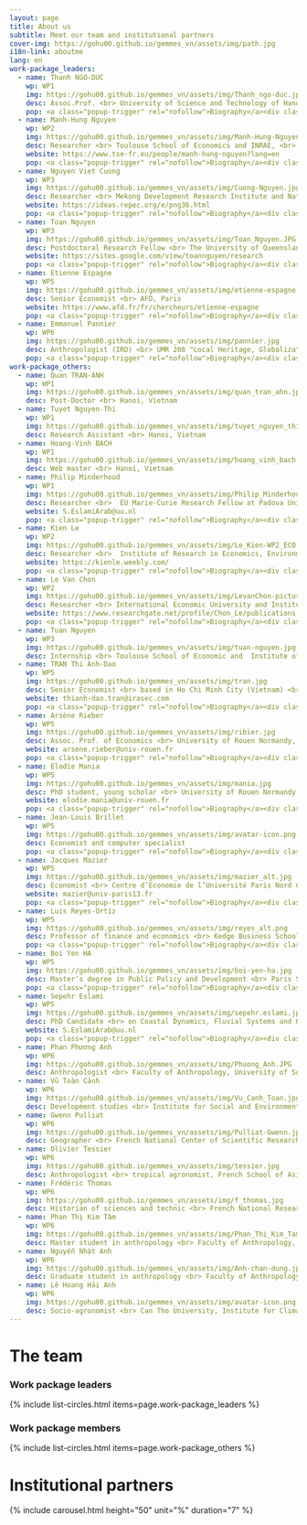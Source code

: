 ```yaml
---
layout: page
title: About us
subtitle: Meet our team and institutional partners 
cover-img: https://gohu00.github.io/gemmes_vn/assets/img/path.jpg
i18n-link: aboutme
lang: en
work-package_leaders:
  - name: Thanh NGO-DUC
    wp: WP1
    img: https://gohu00.github.io/gemmes_vn/assets/img/Thanh_ngo-duc.jpg
    desc: Assoc.Prof. <br> University of Science and Technology of Hanoi
    pop: <a class="popup-trigger" rel="nofollow">Biography</a><div class="popup">Assoc. Prof. Thanh Ngo-Duc obtained his engineer diploma (2001), master (2002) and PhD degrees in France (2005) and then spent three years at the University of Tokyo for his Post-Doctoral research on hydro-meteorological modelling. He is currently the Co-Director of the Department of Space and Applications (DSA), and the co-director of the LOTUS International Joint Laboratory (http://lotus.usth.edu.vn) at the University of Science and Technology of Hanoi (USTH). Dr. Thanh Ngo-Duc also leads the research group of Remote Sensing and Modelling of Surface and Atmosphere (REMOSAT), which is recognized as one of the groups with good scientific publishing and international cooperation achievements in Vietnam. His research, using modeling and remote sensing tools, focuses on the topics of natural disasters and climate change, including floods and heavy rainfall mechanisms.<span class="popup-btn-close">close</span></div>
  - name: Manh-Hung Nguyen
    wp: WP2
    img: https://gohu00.github.io/gemmes_vn/assets/img/Manh-Hung-Nguyen_alt.jpg
    desc: Researcher <br> Toulouse School of Economics and INRAE, <br> Toulouse, France
    website: https://www.tse-fr.eu/people/manh-hung-nguyen?lang=en
    pop: <a class="popup-trigger" rel="nofollow">Biography</a><div class="popup">Manh-Hung Nguyen is researcher at INRAE and Toulouse School of Economics. He obtained his Phd at University of Paris1.  His research concerns endogenous growth theory and environmental economics. He has published scientific papers on general equilibrium, endogenous growth and natural resources, epidemics  and flood risk management policies. He has been Research Fellow at NUS in Singapore, and Visiting Fellow at Cornell University. He directly participates and coordinates various research projects in Vietnam and France, especially in the fields of agriculture, infectious disease, energy and climate change. <span class="popup-btn-close">close</span></div>
  - name: Nguyen Viet Cuong
    wp: WP3
    img: https://gohu00.github.io/gemmes_vn/assets/img/Cuong-Nguyen.jpg
    desc: Researcher <br> Mekong Development Research Institute and National Economics University
    website: https://ideas.repec.org/e/png36.html
    pop: <a class="popup-trigger" rel="nofollow">Biography</a><div class="popup"> Nguyen Viet Cuong is a researcher and lecturer in the Institute of Public Policy and Management at the National Economics University in Hanoi, Vietnam and currently conducts research in the Mekong Development Research Institute. Dr. Cuong received his PhD in Development Economics from Wageningen University, the Netherlands. His experience includes working in the fields of impact evaluation, poverty analysis, ethnic minority, education and health issues.<span class="popup-btn-close">close</span></div>
  - name: Toan Nguyen
    wp: WP3
    img: https://gohu00.github.io/gemmes_vn/assets/img/Toan_Nguyen.JPG
    desc: Postdoctoral Research Fellow <br> The University of Queensland
    website: https://sites.google.com/view/toannguyen/research
    pop: <a class="popup-trigger" rel="nofollow">Biography</a><div class="popup"> Toan Nguyen is a Research Associate at Queensland  University and a researcher at the  Institute of Research in Economics, Environment, and Data Science (IREEDS). His research interests are in labor economics and economics of immigration. He has published in highly ranking international journals such as - European Economic Review, Social Science and Medicine, and The World Economy.<span class="popup-btn-close">close</span></div>
  - name: Etienne Espagne 
    wp: WP5
    img: https://gohu00.github.io/gemmes_vn/assets/img/etienne-espagne.jpg
    desc: Senior Economist <br> AFD, Paris
    website: https://www.afd.fr/fr/chercheurs/etienne-espagne
    pop: <a class="popup-trigger" rel="nofollow">Biography</a><div class="popup">Étienne Espagne est économiste de l’environnement et du développement. Ses programmes de recherche portent sur les impacts socio-économiques du changement climatique et sur les stratégies d’adaptation et d’atténuation mises en œuvre dans les pays émergents et en développement, notamment en Asie du Sud-est. C’est le cas par exemple du programme GEMMES Vietnam ou du programme Facilité Inégalités dans les pays du Bas Mékong. Plus globalement, les travaux d’Étienne Espagne s’intéressent aux politiques financières visant une transition bas carbone et résiliente, qui ont suivi la signature de l’Accord de Paris. Docteur en économie de l’environnement de l’École des hautes études en sciences sociales (EHESS), Étienne Espagne est également diplômé de l’école Mines ParisTech et de l’École d’économie de Paris. Il a publié dans diverses revues académiques, sur des sujets liés au changement climatique et aux politiques énergétiques. Il enseigne régulièrement à l’Université Paris 1, à l’EHESS, à l’École Polytechnique et à l’ENSTA Paris. Avant de rejoindre l’AFD en 2017, il a travaillé pour le Centre d’études prospectives et d’information internationale (CEPII), France Stratégie et le Centre international de recherche sur l’environnement et le développement (CIRED). <span class="popup-btn-close">close</span></div>
  - name: Emmanuel Pannier
    wp: WP6
    img: https://gohu00.github.io/gemmes_vn/assets/img/pannier.jpg
    desc: Anthropologist (IRD) <br> UMR 208 "Local Heritage, Globalization and environment".
    pop: <a class="popup-trigger" rel="nofollow">Biography</a><div class="popup">Dr. Emmanuel Pannier, anthropologist, is a research fellow at French National Research Institute for Sustainable Development (IRD), in a Research Unit called “local heritage, environment and globalization” (IRD & National Museum of Natural History). He is also associate researcher at Center for Southeast Asian Studies (EHESS-CNRS-INALCO). Working in Vietnam since 2005, he is now hosted by the University of Social Sciences and Humanities of Hanoi. His research areas are mainly in the field of “economic anthropology” and “anthropology of development” and deal with non-commercial flows (ceremonial exchanges, gift-giving, debts, mutual aid, tontines, etc.), networks of personal relationships, social regulation regimes and social change among rural populations. He is currently working on local responses to climate and environmental change in Vietnam in the framework of the GEMMES VN project (AFD).<span class="popup-btn-close">close</span></div>
work-package_others:
  - name: Quan TRAN-ANH
    wp: WP1  
    img: https://gohu00.github.io/gemmes_vn/assets/img/quan_tran_ahn.jpg
    desc: Post-Doctor <br> Hanoi, Vietnam
  - name: Tuyet Nguyen-Thi 
    wp: WP1
    img: https://gohu00.github.io/gemmes_vn/assets/img/tuyet_nguyen_thi.jpg
    desc: Research Assistant <br> Hanoi, Vietnam
  - name: Hoang-Vinh BACH
    wp: WP1
    img: https://gohu00.github.io/gemmes_vn/assets/img/hoang_vinh_bach.jpg
    desc: Web master <br> Hanoi, Vietnam
  - name: Philip Minderhoud
    wp: WP1  
    img: https://gohu00.github.io/gemmes_vn/assets/img/Philip_Minderhoud_alt.jpg
    desc: Researcher <br>  EU Marie-Curie Research Fellow at Padova University, Italy
    website: S.EslamiArab@uu.nl 
    pop: <a class="popup-trigger" rel="nofollow">Biography</a><div class="popup">He is an expert on subsidence in deltaic areas, with the specific focus on the Mekong delta in Vietnam. He received a PhD for his dissertation titled - The Sinking Mega delta - Present and future subsidence of the Vietnamese Mekong delta (2019) at Utrecht University within the Dutch-Vietnamese Rise and Fall project. During his PhD research he studied delta subsidence in the Mekong delta by integrating data and methods from various scientific disciplines, including geology, hydrogeology, geotechnical engineering and remote sensing. As Postdoc within the ‘Water, Climate and Future Deltas’ research focus area of Utrecht University he focused on developing pathways to a sustainable future for subsiding deltas impacted by climate change and high rates of relative sea level rise. As expert at the Deltares research institute he has been involved in a range of applied science projects, several located in Vietnam, translating science on sinking deltas towards policy. Currently, he is an EU Marie-Curie Research Fellow at Padova University, Italy on the MSCA-IF Project - InSPiRED - Improving Subsidence PREdictions in Delta systems - aimed to bridge the gap between geosciences and geoengineering and improving our numerical capacities to predict future relative sea-level rise in deltas. Beside doing fundamental research towards the processes and causes underlying delta subsidence, he actively focuses on impact-orientated research aiming to create awareness, achieve societal research uptake and aid delta policymakers to develop strategies to cope with ongoing land subsidence and accelerated sea-level rise. <span class="popup-btn-close">close</span></div>
  - name: Kien Le
    wp: WP2
    img: https://gohu00.github.io/gemmes_vn/assets/img/Le_Kien-WP2_ECO.JPG
    desc: Researcher <br>  Institute of Research in Economics, Environment and Data Science (IRREDS).
    website: https://kienle.weebly.com/
    pop: <a class="popup-trigger" rel="nofollow">Biography</a><div class="popup">Dr. Kien Le’s primary research interests lie broadly in the area of economic development. He got a PhD in Economics in Louisiana State University.  Since 2020, he is a researcher at the Institute of Research in Economics, Environment and Data Science. He is passionate about combating inefficiency and poverty. His research employs both structural and reduced form methodologies in a wide variety of settings. <span class="popup-btn-close">close</span></div>
  - name: Le Van Chon
    wp: WP2
    img: https://gohu00.github.io/gemmes_vn/assets/img/LevanChon-picture.jpg
    desc: Researcher <br> International Economic University and Institute of Research in Economics, Environment and Data Science (IREEDS)
    website: https://www.researchgate.net/profile/Chon_Le/publications
    pop: <a class="popup-trigger" rel="nofollow">Biography</a><div class="popup">Dr. Chon LE-VAN received his PhD in Economics at University of Georgia, USA. Since 2015, he has served as the Department Head and lecturer at International University, Vietnam National University and researcher at the Institute of Research in Economics, Environment and Data Science. His research area is Applied Microeconomics, Applied Econometrics, and Industrial Organization. Dr. Chon is the author and co-author of two books in Econometrics and Big Data and Modelling. <span class="popup-btn-close">close</span></div>
  - name: Tuan Nguyen
    wp: WP3
    img: https://gohu00.github.io/gemmes_vn/assets/img/tuan-nguyen.jpg
    desc: Internship <br> Toulouse School of Economic and  Institute of Research in Economics, Environment and Data Science (IRREDS).
  - name: TRAN Thi Anh-Dao 
    wp: WP5
    img: https://gohu00.github.io/gemmes_vn/assets/img/tran.jpg
    desc: Senior Economist <br> based in Ho Chi Minh City (Vietnam) <br> IRASEC, Bangkok, Thailand
    website: thianh-dao.tran@irasec.com
    pop: <a class="popup-trigger" rel="nofollow">Biography</a><div class="popup">TRAN Thi Anh-Dao holds a tenure-track position in Economics at the University of Rouen Normandy (France) before being awarded by the French CNRS (National Centre for Scientific Research) for a 2-year secondment in Vietnam. She is currently Senior Economist at the Research Institute on Contemporary Southeast Asia (IRASEC-CNRS) and based in Ho Chi Minh-City. During her research fellowship at the Centre for Research in Economics Applied to Globalization (CREAM-University of Rouen), she was posted at the French Institut de Recherche pour le Développement (DIAL-IRD) in Hanoi from September 2011 to September 2013. Her main fields of interest are the development issues of globalization with a focus on comparative studies of East and Southeast Asia. She has published her research works in leading international journals like Comparative Economic Studies, Journal of Economic Integration, Journal of Development Studies or Post-Communist Economies. Her current research work deals with the environmental competition issue in the globalization era, South-South trade integration, gender issues under export-led growth, and more broadly export performance and development sustainability. She has also a longstanding experience in training programs for public officials on areas of international development, trade globalization. She has provided specialist advice and expertise, subject leadership in the fields to academic staff, policy-makers and external bodies like the European Commission.<span class="popup-btn-close">close</span></div>
  - name: Arsène Rieber
    wp: WP5
    img: https://gohu00.github.io/gemmes_vn/assets/img/ribier.jpg
    desc: Assoc. Prof. of Economics <br> University of Rouen Normandy, France.
    website: arsene.rieber@univ-rouen.fr
    pop: <a class="popup-trigger" rel="nofollow">Biography</a><div class="popup">Arsène Rieber is Associate Professor of Economics at the University of Rouen Normandy (France). His main research interests are macrodynamics, development economics, international economics and Post-Keynesian economics. His recent works deal with the sustainability of an economic strategy based on export diversification and on export-led growth. He is also involved in the General Monetary and Multisectoral Macrodynamics for the Ecological Shift Project (GEMMES-Vietnam, AFD) under WP5.2 sub-package “Measuring the impact of climate change on Vietnam’s international trade position”. He has written for major economic journals like Cambridge Journal of Economics, Journal of Post Keynesian economics, Structural Change and Economic Dynamics, Journal of Economic Integration, Journal of Economic Development, International Economics and La Revue Economique, as well as in other national and international reviews.<span class="popup-btn-close">close</span></div>
  - name: Elodie Mania
    wp: WP5  
    img: https://gohu00.github.io/gemmes_vn/assets/img/mania.jpg
    desc: PhD student, young scholar <br> University of Rouen Normandy, France.
    website: elodie.mania@univ-rouen.fr
    pop: <a class="popup-trigger" rel="nofollow">Biography</a><div class="popup">Elodie Mania is a young scholar and assistant professor at the University of Rouen Normandy (France). Her doctoral thesis is in the fields of development economics, macroeconomics and international economics. With recent publications in scientific journals like Journal of International Development or Structural Change and Economic Dynamics, her research works focus on economic issues related to trade diversification and the vulnerability of growth models in developing countries to macroeconomic instabilities and environmental issues.<span class="popup-btn-close">close</span></div>
  - name: Jean-Louis Brillet
    wp: WP5  
    img: https://gohu00.github.io/gemmes_vn/assets/img/avatar-icon.png
    desc: Economist and computer specialist
    pop: <a class="popup-trigger" rel="nofollow">Biography</a><div class="popup">Jean Louis Brillet is a recognized international expert in econometric modelling. His experience combines theory, practice and education. He is the author of several books on modeling, using a very applied approach through the EViews software.In his numerous cooperating projects, he has devised a methodology focusing on the interaction between the expert and the local team. As a computer specialist, he has produced several original methods and tools for managing models.<span class="popup-btn-close">close</span></div>
  - name: Jacques Mazier
    wp: WP5  
    img: https://gohu00.github.io/gemmes_vn/assets/img/mazier_alt.jpg
    desc: Economist <br> Centre d’Economie de l’Université Paris Nord CEPN – UMR CNRS 7234  <br> Université Sorbonne Paris Nord
    website: mazier@univ-paris13.fr
    pop: <a class="popup-trigger" rel="nofollow">Biography</a><div class="popup"> Ecole Polytechnique (1966); doctorat d'état ès sciences économiques, Université Paris I (1974); agrégation de sciences économiques (1975) Chargé de mission, Direction de la prévision, Ministère de l’économie et des finances (1970-1975) ; professeur de sciences économiques, Université de Rennes I (1976-1981); chargé de mission, Commissariat Général du Plan (1981-1983) ; directeur de l’I.R.E.S. (1985-1988); professeur, Université Paris-Nord (1983-2013); professeur émérite (depuis 2013) ; chercheur associé à la chaire Energie et prospérité (depuis 2019)<br>Centre d’Economie de l’Université Paris Nord CEPN – UMR CNRS 7234 ; Université Sorbonne Paris Nord<br>Ouvrages récents <br>“L’économie vietnamienne en transition - les facteurs de la réussite”, L’Harmattan, co-édité avec C. Le Van, 1998.<br>"When economic crises endure", M.E. Sharpe, New York, avec M. Baslé et J.F. Vidal, 1999 <br>“L’économie vietnamienne et la crise asiatique”, L’Harmattan, co-édité avec C. Le Van, 1999.<br>"Les grandes économies européennes", Repères, La Découverte, 1999. <br>“L’économie mondiale en 2030 - ruptures et continuité”, co-édité avec P. Petit et D. Plihon, Economica, 2013 <br>« Quand les crises reviennent », avec M. Clévenot et V. Duwicquet, Economica, 2016. <br>« Global imbalances and financial capitalism, Stock-Flow-Consistent modelling », Routledge, 2020 <span class="popup-btn-close">close</span></div>
  - name: Luis Reyes-Ortiz
    wp: WP5  
    img: https://gohu00.github.io/gemmes_vn/assets/img/reyes_alt.png
    desc: Professor of finance and economics <br> Kedge Business School 
    pop: <a class="popup-trigger" rel="nofollow">Biography</a><div class="popup">I hold a PhD in macroeconomics from Paris 13 and a Master degree in economic modeling from Paris 1 University. My PhD thesis studies the shifts in objectives of economic policy in France since the seventies. Currently developing empirical stock-flow models for prospective purposes and scenario analysis, I currently work at Kedge Business School as professor of finance and economics. My research focuses on the international financial system, financialization, demand regimes in Latin America, the Chinese economy, the exchange rate, monetary disparities in the euro zone, the energy transition, and other related subjects. <span class="popup-btn-close">close</span></div>
  - name: Boi Yen HA
    wp: WP5  
    img: https://gohu00.github.io/gemmes_vn/assets/img/boi-yen-ha.jpg
    desc: Master’s degree in Public Policy and Development <br> Paris School of Economics   
    pop: <a class="popup-trigger" rel="nofollow">Biography</a><div class="popup">Currently undertaking a Master’s degree in Public Policy and Development at the Paris School of Economics jointly founded by the top French academic institutions, HA Boi Yen receives rigorous training in analytical and quantitative economic methods with an emphasis on both policy and practice. As part of the GEMMES project, her work focuses on the impact of extreme events on Vietnam using remote sensing technology and the associated implications of climate change. She is passionate about bridging the gap between natural science and economics to contribute to well-informed policy-making on climate change adaptation <span class="popup-btn-close">close</span></div>
  - name: Sepehr Eslami
    wp: WP5  
    img: https://gohu00.github.io/gemmes_vn/assets/img/sepehr.eslami.jpg
    desc: PhD Candidate <br> on Coastal Dynamics, Fluvial Systems and Global Change <br>  Utrecht University. 
    website: S.EslamiArab@uu.nl 
    pop: <a class="popup-trigger" rel="nofollow">Biography</a><div class="popup">Sepehr Eslami, MSc, with 10-years+ of experience from marine contracting to consultancy and academia, is a part time researcher/advisor at Deltares and an independent consultant. He is also a part-time PhD fellow at Utrecht University (the Netherlands), addressing fluvial and marine dynamics of deltas in the context of global climate change. With deep understanding of environmental systems, he has advised/lead a wide range of projects with different scopes (development to execution) in Europe, SE Asia and Middle East. Over the past 6 years, in the context of the Rise & Fall Project, he has recently developed an integrated framework for the Mekong mega-Delta, combining multiple 3D delta-wide numerical models. He has applied this integrated framework to develop environmental pathways for the delta, to study basin-wide water and food security. As a member of Netherlands Centre for Coastal Research (NCK) and Coastal Engineering Research Council (CERC), his interests are in connecting deep understanding of environmental systems dynamics to multi-disciplinary development of adaptation strategies.<span class="popup-btn-close">close</span></div>
  - name: Phan Phương Anh
    wp: WP6
    img: https://gohu00.github.io/gemmes_vn/assets/img/Phuong_Anh.JPG
    desc: Anthropologist <br> Faculty of Anthropology, University of Social Sciences and Humanities, Vietnam National University
  - name: Vũ Toàn Cảnh
    wp: WP6
    img: https://gohu00.github.io/gemmes_vn/assets/img/Vu_Canh_Toan.jpg
    desc: Development studies <br> Institute for Social and Environmental Transition–International (ISET-International).
  - name: Gwenn Pulliat
    wp: WP6
    img: https://gohu00.github.io/gemmes_vn/assets/img/Pulliat-Gwenn.jpg
    desc: Geographer <br> French National Center of Scientific Research (CNRS), UMR 5281 "Actors, Resources et Territory in Development".
  - name: Olivier Tessier
    wp: WP6
    img: https://gohu00.github.io/gemmes_vn/assets/img/tessier.jpg
    desc: Anthropologist <br> tropical agronomist, French School of Asian Studies (EFEO).
  - name: Frédéric Thomas
    wp: WP6
    img: https://gohu00.github.io/gemmes_vn/assets/img/f_thomas.jpg
    desc: Historian of sciences and technic <br> French National Research Institute for Sustainable Development (IRD), UMR 208 "Local Heritage, Globalization and environment".
  - name: Phan Thị Kim Tâm
    wp: WP6
    img: https://gohu00.github.io/gemmes_vn/assets/img/Phan_Thi_Kim_Tam.jpg
    desc: Master student in anthropology <br> Faculty of Anthropology, University of Social Sciences and Humanities, Vietnam National University
  - name: Nguyễn Nhật Anh
    wp: WP6
    img: https://gohu00.github.io/gemmes_vn/assets/img/Anh-chan-dung.jpg
    desc: Graduate student in anthropology <br> Faculty of Anthropology, University of Social Sciences and Humanities, Vietnam National University
  - name: Lê Hoang Hải Anh
    wp: WP6
    img: https://gohu00.github.io/gemmes_vn/assets/img/avatar-icon.png
    desc: Socio-agronomist <br> Can Tho University, Institute for Climate Change (DRAGON)
---
```


<html>
<head>

<style>




/*test*/


.main{
	padding-top: 20px;
	padding-bottom: 20px;
}

.top{
	width: 100%;
	position: fixed;
	background-color: #f7f7f7;
	padding-top: 20px;
	padding-bottom: 20px;
	padding-left: 0%;
	padding-right: 0%;
}


.items{
	background-color: #ffffff;
	width: 100%;
	padding-top: 0px;
}

.app{
	margin-left: 0px;
	margin-right: 0px; 
}
.app_top {
    display: table-cell;
}
.app_top img {
    float: left;
}

.logo {
	width:30%;
	height:100%;
	padding: 1em;
	display: inline-block;
	float:left;
	vertical-align: middle;
}


.helper {
    display: inline-block;
    height: 100%;
    vertical-align: middle;
}

.institu_title {
	padding: 10px 20px 10px 10px;
	float: right;
	width: 70%;
	font-weight: 900;
}
.institu_desc {
	padding: 10px 20px 10px 10px;
	float: right;
	width: 70%;
	font-weight: lighter;
	text-align: justify;
}

.institu_link{
	padding: 10px 20px 10px 10px;
	float: right;
	width: 70%;
}
/* Accordion */

.accordion {
  background-color: #edede9;
  color: #250e62;
  cursor: pointer;
  padding: 18px;
  width: 30%;
  border: none;
  text-align: left;
  outline: none;
  font-size: 15px;
  transition: 0.4s;
  font-weight: 900;
}

.active, .accordion:hover {
  color: #da291c; 
  background-color: #edede9;
}

.panel {
  padding: 0 18px;
  display: none;
  background-color: #FFFFFF;
  overflow: hidden;
}

.accordion:after {
  content: '\02795'; /* Unicode character for "plus" sign (+) */
  font-size: 13px;
  color: #777;
  float: right;
  margin-left: 5px;
}

.active:after {
  content: "\2796"; /* Unicode character for "minus" sign (-) */
}

/* Popup box BEGIN */

@import url('http://fonts.googleapis.com/css?family=Open+Sans:400,600,700');

/* Styling the Popup Window */
.popup-trigger { 
	display: block; 
	margin: 0 auto; 
	padding: 5px; 
	max-width: 260px; 
	color: #250e62;
    font-size: 16px; 
	font-weight: 700; 
	text-align: center; 
	text-transform: uppercase; 
	line-height: 24px; 
	cursor: pointer; 
	}
.popup {
	display: none; 
	position: absolute; 
	top: 50%; 
	left: 50%; 
	width: 700px;  
	padding: 50px 30px;
  	background: #002d43; 
	opacity: 0.95; 
	color: #FFF; 
	font-size: 19px; 
	line-height: 30px; 
	z-index: 9999;
	transform: translate(-50%, -50%);
	text-align: justify;
	text-justify: inter-word;
	}
.popup-mobile {
	position: relative; 
	top: 0; 
	left: 0; 
	margin: 30px 0 0; 
	width: 100%;
	}
.popup-btn-close {
	position: absolute; 
	top: 8px; 
	right: 14px; 
	color: #4EBD79; 
	font-size: 14px; 
	font-weight: bold; 
	text-transform: uppercase; 
	cursor: pointer;
	}



/* extra about */

.about-wptitle {
	margin-bottom: 10px;
	margin-top: 10px;
	text-align: center;
}

.about-ttitle {
	margin-bottom: 10px;
	margin-top: 10px;
	text-align: left;
}
</style>

</head>


<h1> The team </h1>

<div class="about-ttitle">
	<h3> Work package leaders </h3>
</div>
	{% include list-circles.html items=page.work-package_leaders %}

<div class="about-ttitle">
	<h3> Work package members</h3>
</div>
	{% include list-circles.html items=page.work-package_others %}


<h1>  Institutional partners </h1>


{% include carousel.html height="50" unit="%" duration="7" %}








<script src="https://ajax.googleapis.com/ajax/libs/jquery/1.11.1/jquery.min.js"></script>

<script>
// Popup Window
var scrollTop = '';
var newHeight = '100';

$(window).bind('scroll', function() {
   scrollTop = $( window ).scrollTop();
   newHeight = scrollTop + 100;
});

$('.popup-trigger').click(function(e) {
 e.stopPropagation();
 if(jQuery(window).width() < 767) {
   $(this).after( $(this).nextAll('.popup:first') );
   $(this).nextAll('.popup:first').show().addClass('popup-mobile').css('top', 0);
   $('html, body').animate({
		scrollTop: $(this).nextAll('.popup:first').offset().top
	}, 500);
 } else {
	 $('.popup').hide();
	 $(this).nextAll('.popup:first').removeClass('popup-mobile').css('top', newHeight).toggle();
 };
});

$('html').click(function() {
 $('.popup').hide();
});

$('.popup-btn-close').click(function(e){
  $(this).parent().hide();
});

$('.popup').click(function(e){
  e.stopPropagation();
});







</script>



<script>
//Accordion
var acc = document.getElementsByClassName("accordion");
var i;

for (i = 0; i < acc.length; i++) {
  acc[i].addEventListener("click", function() {
    this.classList.toggle("active");
    var panel = this.nextElementSibling;
    if (panel.style.display === "block") {
      panel.style.display = "none";
    } else {
      panel.style.display = "block";
    }
  });
}


</script>